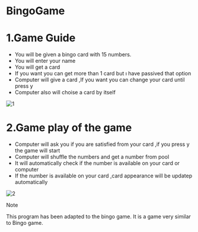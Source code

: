 # BingoGame
# 1.Game Guide 
* You will be given a bingo card with 15 numbers.
* You will enter your name
* You will get a card
* If you want you can get more than 1 card but ı have passived that option
* Computer will give a card ,If you want you can change your card until press y
* Computer also will choise a card by itself


![1](https://github.com/mustafaulas01/BingoGame/assets/94428632/4956a579-e60e-481f-9474-de834ef289ae)


# 2.Game play of the game
* Computer will ask you if you are satisfied from your card ,if you press y the game will start
* Computer will shuffle the numbers and get a number from pool
* It will automatically check if the number is available on your card or computer
* If the number is available on your card ,card appearance will be updatep automatically


![2](https://github.com/mustafaulas01/BingoGame/assets/94428632/683dfc24-e588-4c92-b0db-3bf3a0829ccc)

> [!NOTE]
> This program has been adapted to the bingo game. It is a game very similar to Bingo game.



